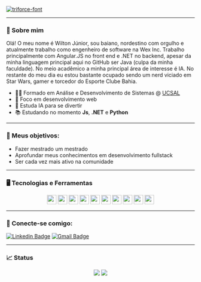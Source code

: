 <a href="https://fontmeme.com/fonts/triforce-font/"><img src="https://fontmeme.com/permalink/201229/a8755b074695d99bf0384c4ebe26f554.png" alt="triforce-font" border="0"></a>

---

### 📝 Sobre mim

Olá! O meu nome é Wilton Júnior, sou baiano, nordestino com orgulho e atualmente trabalho como engenheiro de software na Wex Inc. Trabalho principalmente com Angular.JS no front end e .NET no backend, apesar da minha linguagem principal aqui no GitHub ser Java (culpa da minha faculdade). No meio acadêmico a minha principal área de interesse é IA. No restante do meu dia eu estou bastante ocupado sendo um nerd viciado em Star Wars, gamer e torcedor do Esporte Clube Bahia.

- 👨‍🎓 Formado em Análise e Desenvolvimento de Sistemas @ [UCSAL](https://www.ucsal.br/)
- 💢 Foco em desenvolvimento web
- 🤖 Estuda IA para se divertir
- 📚 Estudando no momento **Js**, **.NET** e **Python**

---

### 🚀 Meus objetivos:

- Fazer mestrado um mestrado
- Aprofundar meus conhecimentos em desenvolvimento fullstack
- Ser cada vez mais ativo na comunidade

---

### 🖥 Tecnologias e Ferramentas

<p align="center">

<img src="https://img.shields.io/badge/javascript-%23F7DF1E.svg?&style=for-the-badge&logo=javascript&logoColor=black" height="25"/>
<img src="https://img.shields.io/badge/node.js%20-%2343853D.svg?&style=for-the-badge&logo=node.js&logoColor=white" height="25"/>
<img src="https://img.shields.io/badge/react%20-%2320232a.svg?&style=for-the-badge&logo=react&logoColor=%2361DAFB" height="25"/>
<img src="https://img.shields.io/badge/typescript%20-%23007ACC.svg?&style=for-the-badge&logo=typescript&logoColor=white" height="25"/>
<img src="https://img.shields.io/badge/-npm-CB3837?style=flat-square&logo=npm" height="25"/>
<img src="https://img.shields.io/badge/html5%20-%23E34F26.svg?&style=for-the-badge&logo=html5&logoColor=white" height="25"/>
<img src="https://img.shields.io/badge/css3%20-%231572B6.svg?&style=for-the-badge&logo=css3&logoColor=white" height="25"/>
<img src="https://img.shields.io/badge/docker%20-%230db7ed.svg?&style=for-the-badge&logo=docker&logoColor=white" height="25"/>
<img src="https://img.shields.io/badge/-GitHub-181717?style=flat-square&logo=github" height="25"/>
<img src="https://img.shields.io/badge/git%20-%23F05033.svg?&style=for-the-badge&logo=git&logoColor=white" height="25"/>

</p>

---

### 🤝 Conecte-se comigo:
[![Linkedin Badge](https://img.shields.io/badge/-LinkedIn-blue?style=flat-square&logo=Linkedin&logoColor=white&link=https://www.linkedin.com/in/wilton-oliveira-jr-39811b15b/)](https://www.linkedin.com/in/wilton-oliveira-jr-39811b15b/)
[![Gmail Badge](https://img.shields.io/badge/-Gmail-c14438?style=flat-square&logo=Gmail&logoColor=white&link=mailto:oliveirajrwilton@gmail.com)](mailto:oliveirajrwilton@gmail.com)

---
### 📈 Status
<p align="center">
  <img src="https://github-readme-stats.vercel.app/api?username=WiltonOliveira&theme=tokyonight&show_icons=true"></img>
  <img src = "https://github-readme-stats.vercel.app/api/top-langs/?username=WiltonOliveira&hide=css,html,php&theme=tokyonight">
</p>


